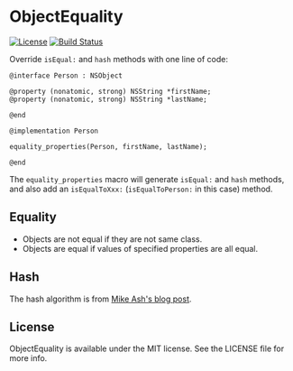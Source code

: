 # ObjectEquality

[![License](https://img.shields.io/badge/license-MIT-blue.svg?style=flat)](https://github.com/crazytonyli/ObjectEquality/blob/master/LICENSE)
[![Build Status](https://travis-ci.org/crazytonyli/ObjectEquality.svg?branch=master)](https://travis-ci.org/crazytonyli/ObjectEquality)

Override `isEqual:` and `hash` methods with one line of code:

```objc
@interface Person : NSObject

@property (nonatomic, strong) NSString *firstName;
@property (nonatomic, strong) NSString *lastName;

@end

@implementation Person

equality_properties(Person, firstName, lastName);

@end
```

The `equality_properties` macro will generate `isEqual:` and `hash` methods,
and also add an `isEqualToXxx:` (`isEqualToPerson:` in this case) method.

## Equality

* Objects are not equal if they are not same class.
* Objects are equal if values of specified properties are all equal.

## Hash

The hash algorithm is from [Mike Ash's blog post].

## License

ObjectEquality is available under the MIT license. See the LICENSE file for
more info.


[Mike Ash's blog post]: https://www.mikeash.com/pyblog/friday-qa-2010-06-18-implementing-equality-and-hashing.html
